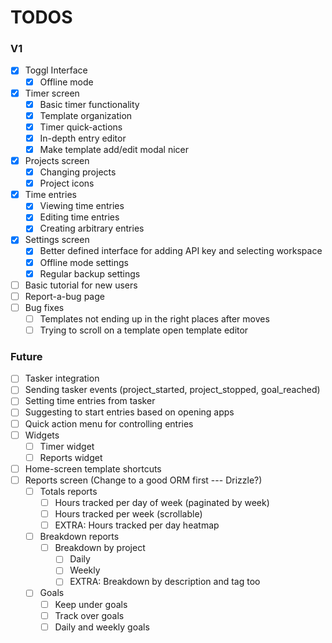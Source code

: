 # TODOS

### V1

- [x] Toggl Interface
  - [x] Offline mode
- [x] Timer screen
  - [x] Basic timer functionality
  - [x] Template organization
  - [x] Timer quick-actions
  - [x] In-depth entry editor
  - [x] Make template add/edit modal nicer
- [x] Projects screen
  - [x] Changing projects
  - [x] Project icons
- [x] Time entries
  - [x] Viewing time entries
  - [x] Editing time entries
  - [x] Creating arbitrary entries
- [x] Settings screen
  - [x] Better defined interface for adding API key and selecting workspace
  - [x] Offline mode settings
  - [x] Regular backup settings
- [ ] Basic tutorial for new users
- [ ] Report-a-bug page
- [ ] Bug fixes
  - [ ] Templates not ending up in the right places after moves
  - [ ] Trying to scroll on a template open template editor

### Future

- [ ] Tasker integration
- [ ] Sending tasker events (project_started, project_stopped, goal_reached)
- [ ] Setting time entries from tasker
- [ ] Suggesting to start entries based on opening apps
- [ ] Quick action menu for controlling entries
- [ ] Widgets
  - [ ] Timer widget
  - [ ] Reports widget
- [ ] Home-screen template shortcuts
- [ ] Reports screen (Change to a good ORM first --- Drizzle?)
  - [ ] Totals reports
    - [ ] Hours tracked per day of week (paginated by week)
    - [ ] Hours tracked per week (scrollable)
    - [ ] EXTRA: Hours tracked per day heatmap
  - [ ] Breakdown reports
    - [ ] Breakdown by project
      - [ ] Daily
      - [ ] Weekly
      - [ ] EXTRA: Breakdown by description and tag too
  - [ ] Goals
    - [ ] Keep under goals
    - [ ] Track over goals
    - [ ] Daily and weekly goals
